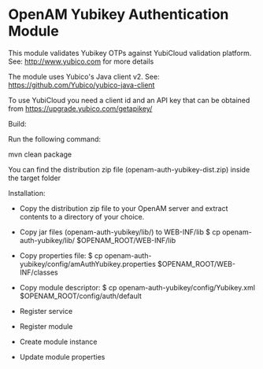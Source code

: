 OpenAM Yubikey Authentication Module
====================================
This module validates Yubikey OTPs against YubiCloud validation platform.
See: http://www.yubico.com for more details

The module uses Yubico's Java client v2. 
See: https://github.com/Yubico/yubico-java-client

To use YubiCloud you need a client id and an API key that can be obtained from
https://upgrade.yubico.com/getapikey/

Build:

Run the following command:

mvn clean package

You can find the distribution zip file (openam-auth-yubikey-dist.zip) inside the target folder

Installation:

* Copy the distribution zip file to your OpenAM server and extract contents to a directory of your choice.

* Copy jar files (openam-auth-yubikey/lib/) to WEB-INF/lib
    $ cp openam-auth-yubikey/lib/ $OPENAM_ROOT/WEB-INF/lib
    
* Copy properties file:
    $ cp openam-auth-yubikey/config/amAuthYubikey.properties $OPENAM_ROOT/WEB-INF/classes

* Copy module descriptor:
    $ cp openam-auth-yubikey/config/Yubikey.xml $OPENAM_ROOT/config/auth/default
    
* Register service

* Register module

* Create module instance

* Update module properties
